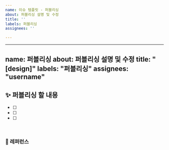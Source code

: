 ```yaml
---
name: 이슈 템플릿 - 퍼블리싱
about: 퍼블리싱 설명 및 수정
title: ''
labels: 퍼블리싱
assignees: ''

---
```


---
name: 퍼블리싱
about: 퍼블리싱 설명 및 수정
title: "[design]"
labels: "퍼블리싱"
assignees: "username"
---

## ✨ 퍼블리싱 할 내용

- [ ]
- [ ]
- [ ]

<br>

### 📕 레퍼런스

<br>
